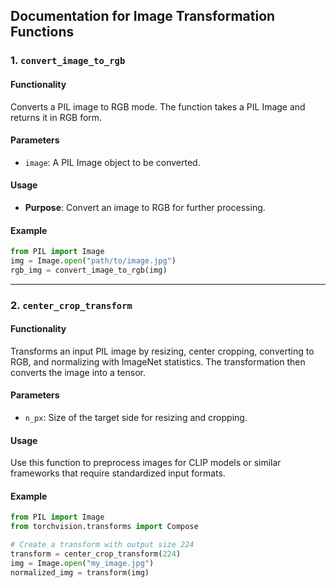 ## Documentation for Image Transformation Functions

### 1. `convert_image_to_rgb`

#### Functionality
Converts a PIL image to RGB mode. The function takes a PIL Image and returns it in RGB form.

#### Parameters
- `image`: A PIL Image object to be converted.

#### Usage
- **Purpose**: Convert an image to RGB for further processing.

#### Example
```python
from PIL import Image
img = Image.open("path/to/image.jpg")
rgb_img = convert_image_to_rgb(img)
```

---

### 2. `center_crop_transform`

#### Functionality
Transforms an input PIL image by resizing, center cropping, converting to RGB, and normalizing with ImageNet statistics. The transformation then converts the image into a tensor.

#### Parameters
- `n_px`: Size of the target side for resizing and cropping.

#### Usage
Use this function to preprocess images for CLIP models or similar frameworks that require standardized input formats.

#### Example
```python
from PIL import Image
from torchvision.transforms import Compose

# Create a transform with output size 224
transform = center_crop_transform(224)
img = Image.open("my_image.jpg")
normalized_img = transform(img)
```
